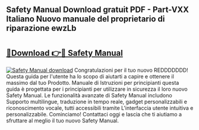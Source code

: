 ## Safety Manual Download gratuit PDF - Part-VXX Italiano Nuovo manuale del proprietario di riparazione ewzLb

# <h2><a href="http://dfbmpv.blite.top/?on=Safety+Manual">🔗Download 👉🔴 Safety Manual</a></h2>

[![Safety Manual download](https://i.imgur.com/lujVjoI.png)](http://dfbmpv.blite.top/?on=Safety+Manual)
Congratulazioni per il tuo nuovo REDDDDDDD! Questa guida per l'utente ha lo scopo di aiutarti a capire e ottenere il massimo dal tuo Prodotto. Manuale di Istruzioni per principianti questa guida è progettata per i principianti per utilizzare in sicurezza il loro nuovo Safety Manual. Le funzionalità avanzate di Safety Manual includono Supporto multilingue, traduzione in tempo reale, gadget personalizzabili e riconoscimento vocale, tutti accessibili tramite L'interfaccia utente intuitiva e personalizzabile. Cominciamo! Contattaci oggi e lascia che ti aiutiamo a sfruttare al meglio il tuo nuovo Safety Manual.

